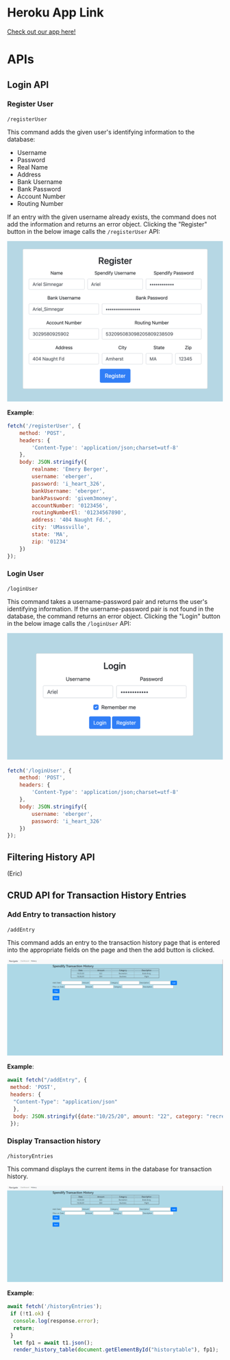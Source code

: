 # Heroku App Link

[Check out our app here!](https://guarded-cliffs-22166.herokuapp.com/)

# APIs

## Login API

### Register User
```
/registerUser
```

This command adds the given user's identifying information to the database:
 - Username
 - Password
 - Real Name
 - Address
 - Bank Username
 - Bank Password
 - Account Number
 - Routing Number

If an entry with the given username already exists, the command does not add the information and returns an error object. Clicking the "Register" button in the below image calls the `/registerUser` API:

![Register user image](../images/registerUser.png)

**Example**:
```javascript
fetch('/registerUser', {
    method: 'POST',
    headers: {
        'Content-Type': 'application/json;charset=utf-8'
    },
    body: JSON.stringify({
        realname: 'Emery Berger',
        username: 'eberger',
        password: 'i_heart_326',
        bankUsername: 'eberger',
        bankPassword: 'givem3money',
        accountNumber: '0123456',
        routingNumberEl: '01234567890',
        address: '404 Naught Fd.',
        city: 'UMassville',
        state: 'MA',
        zip: '01234'
    })
});
```

### Login User
```
/loginUser
```

This command takes a username-password pair and returns the user's identifying information. If the username-password pair is not found in the database, the command returns an error object. Clicking the "Login" button in the below image calls the `/loginUser` API:

![Login user image](../images/loginUser.png)

```javascript
fetch('/loginUser', {
    method: 'POST',
    headers: {
        'Content-Type': 'application/json;charset=utf-8'
    },
    body: JSON.stringify({
        username: 'eberger',
        password: 'i_heart_326'
    })
});
```

## Filtering History API

(Eric)

## CRUD API for Transaction History Entries

### Add Entry to transaction history
```
/addEntry
```

This command adds an entry to the transaction history page that is entered into the appropriate fields on the page and then the add button is clicked.

![New history image](../images/historynew.png)

**Example**:
```javascript
await fetch("/addEntry", {
 method: 'POST',
 headers: {
  "Content-Type": "application/json"
  },
  body: JSON.stringify({date:"10/25/20", amount: "22", category: "recreation", description: "Boda Borg"})
 });
```

### Display Transaction history
```
/historyEntries
```

This command displays the current items in the database for transaction history. 

![New history image](../images/historynew.png)

**Example**:
```javascript
await fetch('/historyEntries');
 if (!t1.ok) {
  console.log(response.error);
  return;
 }
  let fp1 = await t1.json();
  render_history_table(document.getElementById("historytable"), fp1);
```

